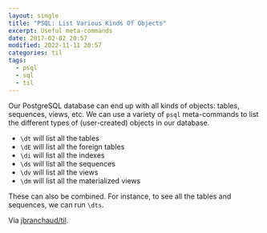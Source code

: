 ```yaml
---
layout: single
title: "PSQL: List Various Kinds Of Objects"
excerpt: Useful meta-commands
date: 2017-02-02 20:57
modified: 2022-11-11 20:57
categories: til
tags:
  - psql
  - sql
  - til
---
```


Our PostgreSQL database can end up with all kinds of objects: tables,
sequences, views, etc. We can use a variety of `psql` meta-commands to list
the different types of (user-created) objects in our database.

- `\dt` will list all the tables
- `\dE` will list all the foreign tables
- `\di` will list all the indexes
- `\ds` will list all the sequences
- `\dv` will list all the views
- `\dm` will list all the materialized views

These can also be combined. For instance, to see all the tables and
sequences, we can run `\dts`.

Via [jbranchaud/til](https://github.com/jbranchaud/til).
